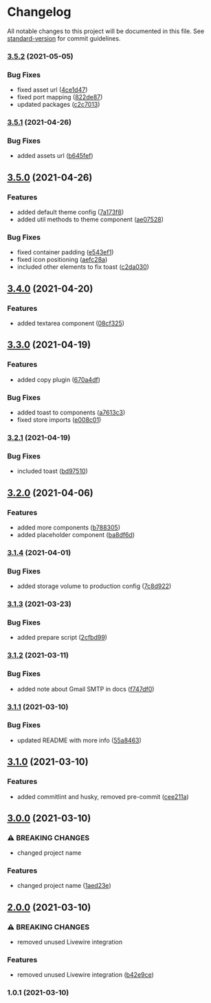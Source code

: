 # Changelog

All notable changes to this project will be documented in this file. See [standard-version](https://github.com/conventional-changelog/standard-version) for commit guidelines.

### [3.5.2](https://github.com/riteable/staravel/compare/v3.5.1...v3.5.2) (2021-05-05)


### Bug Fixes

* fixed asset url ([4ce1d47](https://github.com/riteable/staravel/commit/4ce1d47644e525bf9a8005c9952c1499cfdae740))
* fixed port mapping ([822de87](https://github.com/riteable/staravel/commit/822de87dc431a0baeeb05ae18b104e86eef36d18))
* updated packages ([c2c7013](https://github.com/riteable/staravel/commit/c2c70132ca2e78b1d3edfdd1089aebe97c048db0))

### [3.5.1](https://github.com/riteable/staravel/compare/v3.5.0...v3.5.1) (2021-04-26)


### Bug Fixes

* added assets url ([b645fef](https://github.com/riteable/staravel/commit/b645fefa9c5091c063b3537f6f1bc96995f46d38))

## [3.5.0](https://github.com/riteable/staravel/compare/v3.4.0...v3.5.0) (2021-04-26)


### Features

* added default theme config ([7a173f8](https://github.com/riteable/staravel/commit/7a173f8944f60d10c2b2c423a47e66fd6d53b2e9))
* added util methods to theme component ([ae07528](https://github.com/riteable/staravel/commit/ae075289b2719a22ba23c760597b508d6ae49618))


### Bug Fixes

* fixed container padding ([e543ef1](https://github.com/riteable/staravel/commit/e543ef1dc0918fed8bd6cedce1159fa1963236dc))
* fixed icon positioning ([aefc28a](https://github.com/riteable/staravel/commit/aefc28a7e979a97cb83252656ef39e4c8f0deb3a))
* included other elements to fix toast ([c2da030](https://github.com/riteable/staravel/commit/c2da030024c627798474ff05432dba45d5acfecf))

## [3.4.0](https://github.com/riteable/staravel/compare/v3.3.0...v3.4.0) (2021-04-20)


### Features

* added textarea component ([08cf325](https://github.com/riteable/staravel/commit/08cf325d15fb6e6cf3588d7210b9057e357da2d3))

## [3.3.0](https://github.com/riteable/staravel/compare/v3.2.1...v3.3.0) (2021-04-19)


### Features

* added copy plugin ([670a4df](https://github.com/riteable/staravel/commit/670a4dfaaab1d4ffdbd0cf3ac7a0ac846640b8e0))


### Bug Fixes

* added toast to components ([a7613c3](https://github.com/riteable/staravel/commit/a7613c341b98fc39cebdb1513fe7f5ddc9d86dd9))
* fixed store imports ([e008c01](https://github.com/riteable/staravel/commit/e008c01272abc45bdb4d2d416fedf849ffe4de35))

### [3.2.1](https://github.com/riteable/staravel/compare/v3.2.0...v3.2.1) (2021-04-19)


### Bug Fixes

* included toast ([bd97510](https://github.com/riteable/staravel/commit/bd975102d199e2fedc4b12add809a763bac0d824))

## [3.2.0](https://github.com/riteable/staravel/compare/v3.1.4...v3.2.0) (2021-04-06)


### Features

* added more components ([b788305](https://github.com/riteable/staravel/commit/b788305392e34b0f0fc5ba0de7e40950aa238bf8))
* added placeholder component ([ba8df6d](https://github.com/riteable/staravel/commit/ba8df6d27e818ef69a318d60e7e98886b6c0e303))

### [3.1.4](https://github.com/riteable/staravel/compare/v3.1.3...v3.1.4) (2021-04-01)


### Bug Fixes

* added storage volume to production config ([7c8d922](https://github.com/riteable/staravel/commit/7c8d922d2a067a87a2d89a7ba04d241acabb92b5))

### [3.1.3](https://github.com/riteable/staravel/compare/v3.1.2...v3.1.3) (2021-03-23)


### Bug Fixes

* added prepare script ([2cfbd99](https://github.com/riteable/staravel/commit/2cfbd99829fb03e2ff288bf3f1937be3f3d3262d))

### [3.1.2](https://github.com/riteable/staravel/compare/v3.1.1...v3.1.2) (2021-03-11)


### Bug Fixes

* added note about Gmail SMTP in docs ([f747df0](https://github.com/riteable/staravel/commit/f747df05a4f4348d17da83171e346c2c8e659c73))

### [3.1.1](https://github.com/riteable/staravel/compare/v3.1.0...v3.1.1) (2021-03-10)


### Bug Fixes

* updated README with more info ([55a8463](https://github.com/riteable/staravel/commit/55a8463562af1162018d080c18673278c5c4bf0e))

## [3.1.0](https://github.com/riteable/staravel/compare/v3.0.0...v3.1.0) (2021-03-10)


### Features

* added commitlint and husky, removed pre-commit ([cee211a](https://github.com/riteable/staravel/commit/cee211afd076afc31e2cd2ac2431574e08757088))

## [3.0.0](https://github.com/riteable/staravel/compare/v2.0.0...v3.0.0) (2021-03-10)


### ⚠ BREAKING CHANGES

* changed project name

### Features

* changed project name ([1aed23e](https://github.com/riteable/staravel/commit/1aed23ea848ba6a5773da1e2b718e1af932343e1))

## [2.0.0](https://github.com/riteable/larawire/compare/v1.0.1...v2.0.0) (2021-03-10)


### ⚠ BREAKING CHANGES

* removed unused Livewire integration

### Features

* removed unused Livewire integration ([b42e9ce](https://github.com/riteable/larawire/commit/b42e9cee4980ffe782e27edfdb988b124850f128))

### 1.0.1 (2021-03-10)
